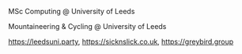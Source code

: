 MSc Computing @ University of Leeds

Mountaineering & Cycling @ University of Leeds

https://leedsuni.party, https://sicknslick.co.uk, https://greybird.group
